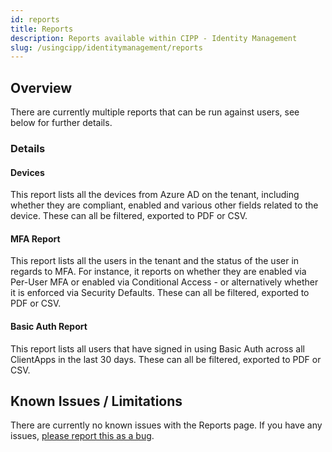 ```yaml
---
id: reports
title: Reports
description: Reports available within CIPP - Identity Management
slug: /usingcipp/identitymanagement/reports
---
```


## Overview

There are currently multiple reports that can be run against users, see below for further details.

### Details

#### Devices

This report lists all the devices from Azure AD on the tenant, including whether they are compliant, enabled and various other fields related to the device. These can all be filtered, exported to PDF or CSV.

#### MFA Report

This report lists all the users in the tenant and the status of the user in regards to MFA.  For instance, it reports on whether they are enabled via Per-User MFA or enabled via Conditional Access - or alternatively whether it is enforced via Security Defaults. These can all be filtered, exported to PDF or CSV.

#### Basic Auth Report

This report lists all users that have signed in using Basic Auth across all ClientApps in the last 30 days. These can all be filtered, exported to PDF or CSV.

## Known Issues / Limitations

There are currently no known issues with the Reports page.  If you have any issues, [please report this as a bug](https://github.com/KelvinTegelaar/CIPP/issues/new?assignees=&labels=&template=bug_report.md&title=BUG%3A+).
